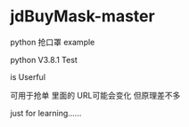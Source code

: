 ﻿# jdBuyMask-master
 python   抢口罩 example

python V3.8.1  Test 

is Userful 

可用于抢单 里面的 URL可能会变化 但原理差不多

just for learning......
